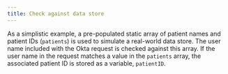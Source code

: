 ```yaml
---
title: Check against data store
---
```


As a simplistic example, a pre-populated static array of patient names and patient IDs (`patients`) is used to simulate a real-world data store. The user name included with the Okta request is checked against this array. If the user name in the request matches a value in the `patients` array, the associated patient ID is stored as a variable, `patientID`.

<StackSelector snippet="check-patients"/>

<NextSectionLink/>